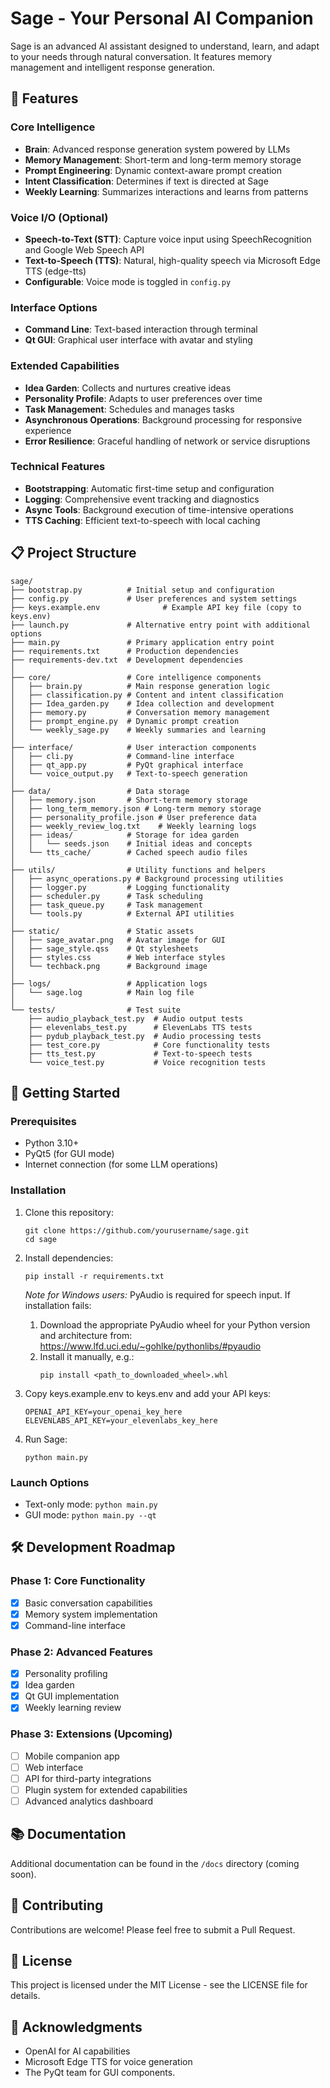 # Sage - Your Personal AI Companion

Sage is an advanced AI assistant designed to understand, learn, and adapt to your needs through natural conversation. It features memory management and intelligent response generation.

## 🌟 Features

### Core Intelligence
- **Brain**: Advanced response generation system powered by LLMs
- **Memory Management**: Short-term and long-term memory storage
- **Prompt Engineering**: Dynamic context-aware prompt creation
- **Intent Classification**: Determines if text is directed at Sage
- **Weekly Learning**: Summarizes interactions and learns from patterns

### Voice I/O (Optional)
- **Speech-to-Text (STT)**: Capture voice input using SpeechRecognition and Google Web Speech API
- **Text-to-Speech (TTS)**: Natural, high-quality speech via Microsoft Edge TTS (edge-tts)
- **Configurable**: Voice mode is toggled in `config.py`

### Interface Options
- **Command Line**: Text-based interaction through terminal
- **Qt GUI**: Graphical user interface with avatar and styling

### Extended Capabilities
- **Idea Garden**: Collects and nurtures creative ideas
- **Personality Profile**: Adapts to user preferences over time
- **Task Management**: Schedules and manages tasks
- **Asynchronous Operations**: Background processing for responsive experience
- **Error Resilience**: Graceful handling of network or service disruptions

### Technical Features
- **Bootstrapping**: Automatic first-time setup and configuration
- **Logging**: Comprehensive event tracking and diagnostics
- **Async Tools**: Background execution of time-intensive operations
- **TTS Caching**: Efficient text-to-speech with local caching

## 📋 Project Structure

```
sage/
├── bootstrap.py          # Initial setup and configuration
├── config.py             # User preferences and system settings
├── keys.example.env              # Example API key file (copy to keys.env)
├── launch.py             # Alternative entry point with additional options
├── main.py               # Primary application entry point
├── requirements.txt      # Production dependencies
├── requirements-dev.txt  # Development dependencies
│
├── core/                 # Core intelligence components
│   ├── brain.py          # Main response generation logic
│   ├── classification.py # Content and intent classification
│   ├── Idea_garden.py    # Idea collection and development
│   ├── memory.py         # Conversation memory management
│   ├── prompt_engine.py  # Dynamic prompt creation
│   └── weekly_sage.py    # Weekly summaries and learning
│
├── interface/            # User interaction components
│   ├── cli.py            # Command-line interface
│   ├── qt_app.py         # PyQt graphical interface
│   └── voice_output.py   # Text-to-speech generation
│
├── data/                 # Data storage
│   ├── memory.json       # Short-term memory storage
│   ├── long_term_memory.json # Long-term memory storage
│   ├── personality_profile.json # User preference data
│   ├── weekly_review_log.txt    # Weekly learning logs
│   ├── ideas/            # Storage for idea garden
│   │   └── seeds.json    # Initial ideas and concepts
│   └── tts_cache/        # Cached speech audio files
│
├── utils/                # Utility functions and helpers
│   ├── async_operations.py # Background processing utilities
│   ├── logger.py         # Logging functionality
│   ├── scheduler.py      # Task scheduling
│   ├── task_queue.py     # Task management
│   └── tools.py          # External API utilities
│
├── static/               # Static assets
│   ├── sage_avatar.png   # Avatar image for GUI
│   ├── sage_style.qss    # Qt stylesheets
│   ├── styles.css        # Web interface styles
│   └── techback.png      # Background image
│
├── logs/                 # Application logs
│   └── sage.log          # Main log file
│
└── tests/                # Test suite
    ├── audio_playback_test.py  # Audio output tests
    ├── elevenlabs_test.py      # ElevenLabs TTS tests
    ├── pydub_playback_test.py  # Audio processing tests
    ├── test_core.py            # Core functionality tests
    ├── tts_test.py             # Text-to-speech tests
    └── voice_test.py           # Voice recognition tests
```

## 🚀 Getting Started

### Prerequisites
- Python 3.10+
- PyQt5 (for GUI mode)
- Internet connection (for some LLM operations)

### Installation

1. Clone this repository:
   ```
   git clone https://github.com/yourusername/sage.git
   cd sage
   ```

2. Install dependencies:
   ```
   pip install -r requirements.txt
   ```
   
   *Note for Windows users:* PyAudio is required for speech input. If installation fails:
   1. Download the appropriate PyAudio wheel for your Python version and architecture from:
      https://www.lfd.uci.edu/~gohlke/pythonlibs/#pyaudio
   2. Install it manually, e.g.:
      ```
      pip install <path_to_downloaded_wheel>.whl
      ```

3. Copy keys.example.env to keys.env and add your API keys:
   ```
   OPENAI_API_KEY=your_openai_key_here
   ELEVENLABS_API_KEY=your_elevenlabs_key_here
   ```

4. Run Sage:
   ```
   python main.py
   ```

### Launch Options

- Text-only mode: `python main.py`
- GUI mode: `python main.py --qt`

## 🛠️ Development Roadmap

### Phase 1: Core Functionality
- [x] Basic conversation capabilities
- [x] Memory system implementation
- [x] Command-line interface

### Phase 2: Advanced Features
- [x] Personality profiling
- [x] Idea garden
- [x] Qt GUI implementation
- [x] Weekly learning review

### Phase 3: Extensions (Upcoming)
- [ ] Mobile companion app
- [ ] Web interface
- [ ] API for third-party integrations
- [ ] Plugin system for extended capabilities
- [ ] Advanced analytics dashboard

## 📚 Documentation

Additional documentation can be found in the `/docs` directory (coming soon).

## 🤝 Contributing

Contributions are welcome! Please feel free to submit a Pull Request.

## 📄 License

This project is licensed under the MIT License - see the LICENSE file for details.

## 🙏 Acknowledgments

- OpenAI for AI capabilities
- Microsoft Edge TTS for voice generation
- The PyQt team for GUI components.
